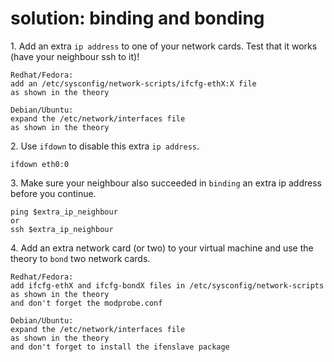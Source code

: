 # solution: binding and bonding

1\. Add an extra `ip address` to one of your network cards. Test that it
works (have your neighbour ssh to it)!

    Redhat/Fedora:
    add an /etc/sysconfig/network-scripts/ifcfg-ethX:X file
    as shown in the theory

    Debian/Ubuntu:
    expand the /etc/network/interfaces file
    as shown in the theory

2\. Use `ifdown` to disable this extra `ip address`.

    ifdown eth0:0

3\. Make sure your neighbour also succeeded in `binding` an extra ip
address before you continue.

    ping $extra_ip_neighbour
    or
    ssh $extra_ip_neighbour

4\. Add an extra network card (or two) to your virtual machine and use
the theory to `bond` two network cards.

    Redhat/Fedora:
    add ifcfg-ethX and ifcfg-bondX files in /etc/sysconfig/network-scripts
    as shown in the theory
    and don't forget the modprobe.conf

    Debian/Ubuntu:
    expand the /etc/network/interfaces file
    as shown in the theory
    and don't forget to install the ifenslave package
